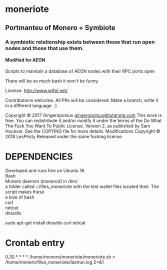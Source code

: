 # moneriote
## Portmanteu of Monero + Symbiote
### A symbiotic relationship exists between those that run open nodes and those that use them.
#### Modified for AEON

Scripts to maintain a database of AEON nodes with their RPC ports open

There will be so much bash it won't be funny. 

License: http://www.wtfpl.net/

Contributions welcome. All PRs will be considered. Make a branch, write it in a different language. :)


Copyright © 2017 Gingeropolous <gingeropolous@tutanota.com>
This work is free. You can redistribute it and/or modify it under the
terms of the Do What The Fuck You Want To Public License, Version 2,
as published by Sam Hocevar. See the COPYING file for more details.
Modifications Copyright © 2018 LesPristy
Released under the same fucking license.

# DEPENDENCIES

Developed and runs fine on Ubuntu 16  
Bash  
Monero daemon (monerod) in /bin/  
a folder called ~/files_moneriote with the test wallet files located their. The script makes these  
a love of bash  
curl   
netcat  
dnsutils  

sudo apt-get install dnsutils curl netcat  

# Crontab entry
0,30 * * * * /home/monero/moneriote/moneriote.sh > /home/monero/files_moneriote/lastrun.log 2>&1

